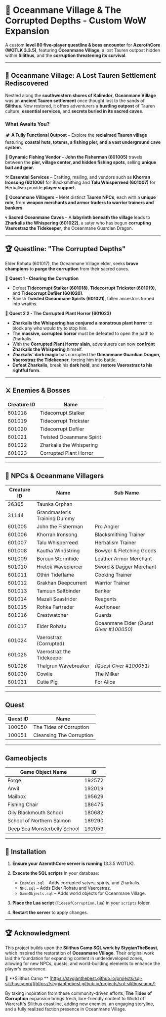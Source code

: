 
# 🌊 Oceanmane Village & The Corrupted Depths - Custom WoW Expansion  

A custom **level 80 five-player questline & boss encounter** for **AzerothCore (WOTLK 3.3.5)**, featuring **Oceanmane Village**, a lost Tauren outpost hidden within **Silithus**, and the **corruption threatening its survival**.  

---

## 📖 **Oceanmane Village: A Lost Tauren Settlement Rediscovered**  
Nestled along the **southwestern shores of Kalimdor**, **Oceanmane Village** was an **ancient Tauren settlement** once thought lost to the sands of **Silithus**. Now restored, it offers adventurers a **bustling outpost** of Tauren culture, **essential services**, and **secrets buried in its sacred caves**.  

### **What Awaits You?**  
🏕️ **A Fully Functional Outpost** – Explore the **reclaimed Tauren village** featuring **coastal huts, totems, a fishing pier, and a vast underground cave system**.  

🎣 **Dynamic Fishing Vendor** – **John the Fisherman (601005)** travels between the **pier, village center, and hidden fishing spots**, selling **unique bait and gear**.  

⚒️ **Essential Services** – Crafting, mailing, and vendors such as **Khorran Ironsong (601006)** for Blacksmithing and **Talu Whisperreed (601007)** for Herbalism provide **player support**.  

🐂 **Oceanmane Villagers** – Meet distinct **Tauren NPCs**, each with a **unique role**, from **weapon merchants and armor traders to warrior trainers and bankers**.  

🌀 **Sacred Oceanmane Caves** – A **labyrinth beneath the village** leads to **Zharkalis the Whispering (601022)**, a satyr who has begun **corrupting Vaerostraz the Tidekeeper**, the Oceanmane Guardian Dragon.  

---

## 🏆 **Questline: "The Corrupted Depths"**  
Elder Rohatu (601017), the Oceanmane Village elder, seeks **brave champions** to **purge the corruption** from their sacred caves.  

🔹 **Quest 1 - Clearing the Corruption**  
- Defeat **Tidecorrupt Stalker (601018)**, **Tidecorrupt Trickster (601019)**, and **Tidecorrupt Defiler (601020)**.  
- Banish **Twisted Oceanmane Spirits (601021)**, fallen ancestors turned into wraiths.  

🔹 **Quest 2 2 - The Corrupted Plant Horror (601023)**  
- **Zharkalis the Whispering has conjured a monstrous plant horror** to block any who would try to stop him.  
- The **massive, corrupted horror** must be defeated to open the path to Zharkalis.  
- With the **Corrupted Plant Horror slain**, adventurers can now **confront Zharkalis the Whispering** himself.  
- **Zharkalis' dark magic** has corrupted the **Oceanmane Guardian Dragon, Vaerostraz the Tidekeeper**, forcing him into battle.  
- **Defeat Zharkalis**, break his **dark hold**, and **restore Vaerostraz to his rightful form**.  

---

## ⚔️ **Enemies & Bosses**  
| Creature ID | Name                      |
|------------|---------------------------|
| 601018     | Tidecorrupt Stalker       |
| 601019     | Tidecorrupt Trickster     |
| 601020     | Tidecorrupt Defiler       |
| 601021     | Twisted Oceanmane Spirit  |
| 601022     | Zharkalis the Whispering  |
| 601023     | Corrupted Plant Horror    |

---

## 👥 **NPCs & Oceanmane Villagers**  
| Creature ID | Name                     | Sub Name                  
|------------|-------------------------|--------------------------|
| 26365      | Taunka Orphan           |                          |
| 31144      | Grandmaster's Training Dummy |                      |
| 601005     | John the Fisherman      | Pro Angler               |
| 601006     | Khorran Ironsong        | Blacksmithing Trainer    |
| 601007     | Talu Whisperreed        | Herbalism Trainer        |
| 601008     | Kautha Windstring       | Bowyer & Fletching Goods |
| 601009     | Boruun Stormhide        | Leather Armor Merchant   |
| 601010     | Hretok Wavepiercer      | Sword & Dagger Merchant  |
| 601011     | Othiri Tideflame        | Cooking Trainer          |
| 601012     | Grakhan Deepcurrent     | Warrior Trainer         |
| 601013     | Tamuun Saltbinder       | Banker                   |
| 601014     | Mazali Seastrider       | Reagents                 |
| 601015     | Rohka Fartrader         | Auctioneer                         |
| 601016     | Crestwatcher            | Guards                         |
| 601017     | Elder Rohatu            | Oceanmane Elder    *(Quest Giver #100050)*      |
| 601024       | Vaerostraz (Corrupted) |
| 601025       | Vaerostraz the Tidekeeper |
| 601026     | Thalgrun Wavebreaker | *(Quest Giver #100051)* |
| 601030     | Cowlie                  | The Milker               |
| 601031     | Cutie Pig               | For Alice                |


---
##  **Quest**

| Quest  ID | Name                      |
|------------|---------------------------|
| 100050     | The Tides of Corruption       |
| 100051    | Cleansing The Corruption     |

---
##  **Gameobjects**

| Game Object Name              | ID      |
|--------------------------------|---------|
| Forge               | 192572  |
| Anvil                | 192019  |
| Mailbox                       | 195629  |
| Fishing Chair                 | 186475  |
| Oily Blackmouth School        | 180682  |
| School of Northern Salmon     | 189290  |
| Deep Sea Monsterbelly School  | 192053  |


---

## 📜 **Installation**  

1. **Ensure your AzerothCore server is running** (3.3.5 WOTLK).  

2. **Execute the SQL scripts** in your database:  
   - `Enemies.sql` – Adds corrupted satyrs, spirits, and Zharkalis.  
   - `NPC.sql` – Adds Elder Rohatu and Vaerostraz.  
   - `GameObjects.sql` – Adds world objects for Oceanmane Village.  

3. **Place the Lua script** (`TidesofCorruption.lua`) in your `scripts` folder.  

4. **Restart the server** to apply changes.  

---

## 🏆 **Acknowledgment**  
This project builds upon the **Silithus Camp SQL work by StygianTheBeast**, which inspired the restoration of **Oceanmane Village**. Their original work laid the foundation for expanding content in underdeveloped zones, allowing for new NPCs, quests, and world-building elements to enhance the player's experience.

🔗 **Silithus Camp ** [https://stygianthebest.github.io/projects/sql-silithuscamp/](https://stygianthebest.github.io/projects/sql-silithuscamp/)

By taking inspiration from these community-driven efforts, **The Tides of Corruption** expansion brings fresh, lore-friendly content to World of Warcraft's Silithus coastline, adding new enemies, an engaging storyline, and a fully realized faction presence in Oceanmane Village.




